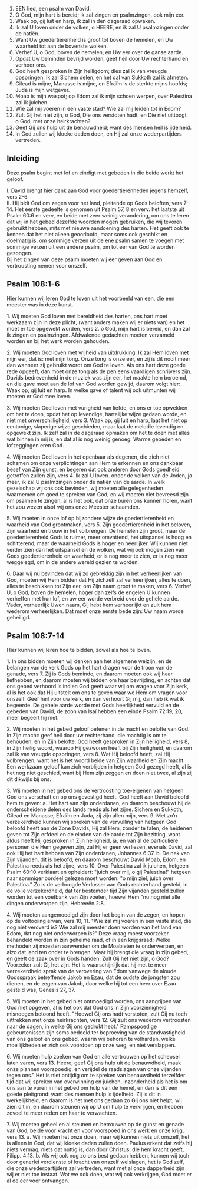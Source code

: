 1. EEN lied, een psalm van David.
2. O God, mijn hart is bereid; ik zal zingen en psalmzingen, ook mijn eer.
3. Waak op, gij luit en harp, ik zal in den dageraad opwaken.
4. Ik zal U loven onder de volken, o HEERE, en ik zal U psalmzingen onder de natiën.
5. Want Uw goedertierenheid is groot tot boven de hemelen, en Uw waarheid tot aan de bovenste wolken.
6. Verhef U, o God, boven de hemelen, en Uw eer over de ganse aarde.
7. Opdat Uw beminden bevrijd worden, geef heil door Uw rechterhand en verhoor ons.
8. God heeft gesproken in Zijn heiligdom; dies zal ik van vreugde opspringen, ik zal Sichem delen, en het dal van Sukkoth zal ik afmeten.
9. Gilead is mijne, Manasse is mijne, en Efraïm is de sterkte mijns hoofds; Juda is mijn wetgever.
10. Moab is mijn waspot; op Edom zal ik mijn schoen werpen, over Palestina zal ik juichen.
11. Wie zal mij voeren in een vaste stad? Wie zal mij leiden tot in Edom?
12. Zult Gij het niet zijn, o God, Die ons verstoten hadt, en Die niet uittoogt, o God, met onze heirkrachten?
13. Geef Gij ons hulp uit de benauwdheid; want des mensen heil is ijdelheid.
14. In God zullen wij kloeke daden doen, en Hij zal onze wederpartijders vertreden.

## Inleiding

Deze psalm begint met lof en eindigt met gebeden in die beide werkt het geloof.

I. David brengt hier dank aan God voor goedertierenheden jegens hemzelf, vers 2-6.  
II. Hij bidt God om zegen voor het land, pleitende op Gods beloften, vers 7-14. Het eerste gedeelte is genomen uit Psalm 57, 8 en verv. het laatste uit Psalm 60:6 en verv, en beide met zeer weinig verandering, om ons te leren dat wij in het gebed dezelfde woorden mogen gebruiken, die wij tevoren gebruikt hebben, mits met nieuwe aandoening des harten. Het geeft ook te kennen dat het niet alleen geoorloofd, maar soms ook geschikt en doelmatig is, om sommige verzen uit de ene psalm samen te voegen met sommige verzen uit een andere psalm, om tot eer van God te worden gezongen.  
Bij het zingen van deze psalm moeten wij eer geven aan God en vertroosting nemen voor onszelf.

## Psalm 108:1-6 
Hier kunnen wij leren God te loven uit het voorbeeld van een, die een meester was in deze kunst.

1\. Wij moeten God loven met bereidheid des harten, ons hart moet werkzaam zijn in deze plicht, (want anders maken wij er niets van) en het moet er toe opgewekt worden, vers 2. o God, mijn hart is bereid, en dan zal ik zingen en psalmzingen. Afdwalende gedachten moeten verzameld worden en bij het werk worden gehouden.

2\. Wij moeten God loven met vrijheid van uitdrukking. Ik zal Hem loven met mijn eer, dat is: met mijn tong. Onze tong is onze eer, en zij is dit nooit meer dan wanneer zij gebruikt wordt om God te loven. Als ons hart deze goede rede opgeeft, dan moet onze tong als de pen eens vaardigen schrijvers zijn. Davids bedrevenheid in de muziek was zijn eer, het maakte hem beroemd, en die gave moet aan de lof van God worden gewijd, daarom volgt hier: Waak op, gij luit en harp. In welke gave of talent wij ook uitmunten wij moeten er God mee loven.

3\. Wij moeten God loven met vurigheid van liefde, en ons er toe opwekken om het te doen, opdat het op levendige, hartelijke wijze gedaan worde, en niet met onverschilligheid, vers 3. Waak op, gij luit en harp, laat het niet op eentonige, slaperige wijze geschieden, maar laat de melodie levendig en opgewekt zijn. Ik zelf zal in de dageraad opmaken om het te doen met alles wat binnen in mij is, en dat al is nog weinig genoeg. Warme gebeden en lofzeggingen eren God.

4\. Wij moeten God loven in het openbaar als degenen, die zich niet schamen om onze verplichtingen aan Hem te erkennen en ons dankbaar besef van Zijn gunst, en begeren dat ook anderen door Gods goedheid getroffen zullen zijn, vers 4. Ik zal U loven. onder de volken van de Joden, ja meer, ik zal U psalmzingen onder de natiën van de aarde. In welk gezelschap wij ons ook bevinden, wij moeten alle gelegenheden waarnemen om goed te spreken van God, en wij moeten niet bevreesd zijn om psalmen te zingen, al is het ook, dat onze buren ons kunnen horen, want het zou wezen alsof wij ons onze Meester schaamden.

5\. Wij moeten in onze lof op bijzondere wijze de goedertierenheid en waarheid van God grootmaken, vers 5. Zijn goedertierenheid in het beloven, Zijn waarheid en trouw in het volbrengen. De hemelen zijn groot, maar de goedertierenheid Gods is ruimer, meer omvattend, het uitspansel is hoog en schitterend, maar de waarheid Gods is hoger en heerlijker. Wij kunnen niet verder zien dan het uitspansel en de wolken, wat wij ook mogen zien van Gods goedertierenheid en waarheid, er is nog meer te zien, er is nog meer weggelegd, om in de andere wereld gezien te worden.

6\. Daar wij nu bevinden dat wij zo gebrekkig zijn in het verheerlijken van God, moeten wij Hem bidden dat Hij zichzelf zal verheerlijken, alles te doen, alles te beschikken tot Zijn eer, om Zijn naam groot te maken, vers 6. Verhef U, o God, boven de hemelen, hoger dan zelfs de engelen U kunnen verheffen met hun lof, en uw eer worde verbreid over de gehele aarde. Vader, verheerlijk Uwen naam, Gij hebt hem verheerlijkt en zult hem wederom verheerlijken. Dat moet onze eerste bede zijn: Uw naam worde geheiligd.

## Psalm 108:7-14 
Hier kunnen wij leren hoe te bidden, zowel als hoe te loven.

1\. In ons bidden moeten wij denken aan het algemene welzijn, en de belangen van de kerk Gods op het hart dragen voor de troon van de genade, vers 7. Zij is Gods beminde, en daarom moeten ook wij haar liefhebben, en daarom moeten wij bidden om haar bevrijding, en achten dat ons gebed verhoord is indien God geeft waar wij om vragen voor Zijn kerk, al is het ook dat Hij uitstelt om ons te geven waar we Hem om vragen voor onszelf. Geef heil voor uw kerk, en dan verhoort Gij mij, dan heb ik wat ik begeerde. De gehele aarde worde met Gods heerlijkheid vervuld en de gebeden van David, de zoon van Isaï hebben een einde Psalm 72:19, 20, meer begeert hij niet.

2\. Wij moeten in het gebed geloof oefenen in de macht en belofte van God. In Zijn macht: geef heil door uw rechterhand, die machtig is om te behouden, en in Zijn belofte: God heeft gesproken in Zijn heiligheid, vers 8, in Zijn heilig woord, waarop Hij gezworen heeft bij Zijn heiligheid, en daarom zal ik van vreugde opspringen, vers 8. Wat Hij beloofd heeft, zal Hij volbrengen, want het is het woord beide van Zijn waarheid en Zijn macht. Een werkzaam geloof kan zich verblijden in hetgeen God gezegd heeft, al is het nog niet geschied, want bij Hem zijn zeggen en doen niet twee, al zijn zij dit dikwijls bij ons.

3\. Wij moeten in het gebed ons de vertroosting toe-eigenen van hetgeen God ons verschaft en op ons gevestigd heeft. God heeft aan David beloofd hem te geven: 
a. Het hart van zijn onderdanen, en daarom beschouwt hij de onderscheidene delen des lands reeds als het zijne. Sichem en Sukkoth, Gilead en Manasse, Efraïm en Juda, zij zijn allen mijn, vers 9. Met zo’n verzekerdheid kunnen wij spreken van de vervulling van hetgeen God beloofd heeft aan de Zone Davids, Hij zal Hem, zonder te falen, de heidenen geven tot Zijn erfdeel en de einden van de aarde tot Zijn bezitting, want aldus heeft Hij gesproken in Zijn heiligheid, ja, en van al de particuliere personen die Hem gegeven zijn, zal Hij er geen verliezen, evenals David, zal ook Hij het hart hebben van Zijn onderdanen, Johannes 6:37.
b. De nek van Zijn vijanden, dit is beloofd, en daarom beschouwt David Moab, Edom, en Palestina reeds als het zijne, vers 10. Over Palestina zal ik juichen, hetgeen Psalm 60:10 verklaart en opheldert: "juich over mij, o gij Palestina!" hetgeen naar sommiger oordeel gelezen moet worden: "o mijn ziel, juich over Palestina." Zo is de verhoogde Verlosser aan Gods rechterhand gesteld, in de volle verzekerdheid, dat ter bestemder tijd Zijn vijanden gesteld zullen worden tot een voetbank van Zijn voeten, hoewel Hem "nu nog niet alle dingen onderworpen zijn, Hebreeën 2:8.

4\. Wij moeten aangemoedigd zijn door het begin van de zegen, en hopen op de voltooiing ervan, vers 10, 11. "Wie zal mij voeren in een vaste stad, die nog niet veroverd is? Wie zal mij meester doen worden van het land van Edom, dat nog niet onderworpen is?" Deze vraag moest voorzeker behandeld worden in zijn geheime raad, of in een krijgsraad: Welke methoden zij moesten aanwenden om de Moabieten te onderwerpen, en alzo dat land ten onder te brengen. Maar hij brengt die vraag in zijn gebed, en geeft de zaak over in Gods handen: Zult Gij het niet zijn, o God? Voorzeker zult Gij het zijn. Het is waarschijnlijk dat hij met te meer verzekerdheid sprak van de verovering van Edom vanwege de aloude Godsspraak betreffende Jakob en Ezau, dat de oudste de jongsten zou dienen, en de zegen van Jakob, door welke hij tot een heer over Ezau gesteld was, Genesis 27, 37.

5\. Wij moeten in het gebed niet ontmoedigd worden, ons aangrijpen van God niet opgeven, al is het ook dat God ons in Zijn voorzienigheid misnoegen betoond heeft. "Hoewel Gij ons hadt verstoten, zult Gij nu toch uittrekken met onze heirkrachten, vers 12. Gij zult ons wederom vertroosten naar de dagen, in welke Gij ons gedrukt hebt." Rampspoedige gebeurtenissen zijn soms bedoeld ter beproeving van de standvastigheid van ons geloof en ons gebed, waarin wij behoren te volharden, welke moeilijkheden er zich ook voordoen op onze weg, en niet verslappen.

6\. Wij moeten hulp zoeken van God en alle vertrouwen op het schepsel laten varen, vers 13. Heere, geef Gij ons hulp uit de benauwdheid, maak onze plannen voorspoedig, en verijdel de raadslagen van onze vijanden tegen ons." Het is niet ontijdig om te spreken van benauwdheid terzelfder tijd dat wij spreken van overwinning en juichen, inzonderheid als het is om ons aan te vuren in het gebed om hulp van de hemel, en dan is dit een goede pleitgrond: want des mensen hulp is ijdelheid. Zij is dit in werkelijkheid, en daarom is het met ons gedaan zo Gij ons niet helpt, wij zien dit in, en daarom steunen wij op U om hulp te verkrijgen, en hebben zoveel te meer reden om haar te verwachten.

7\. Wij moeten geheel en al steunen en betrouwen op de gunst en genade van God, beide voor kracht en voor voorspoed in ons werk en onze krijg, vers 13.
a. Wij moeten het onze doen, maar wij kunnen niets uit onszelf, het is alleen in God, dat wij kloeke daden zullen doen. Paulus erkent dat zelfs hij niets vermag, niets dat nuttig is, dan door Christus, die hem kracht geeft, Filipp. 4:13.
b. Als wij ook nog zo ons best gedaan hebben, kunnen wij toch door generlei verdienste of kracht van onszelf welslagen, het is God zelf, die onze wederpartijders zal vertreden, want met al onze dapperheid zijn wij er niet toe instaat. Wat we ook doen, wat wij ook verkrijgen, God moet er al de eer voor ontvangen.


